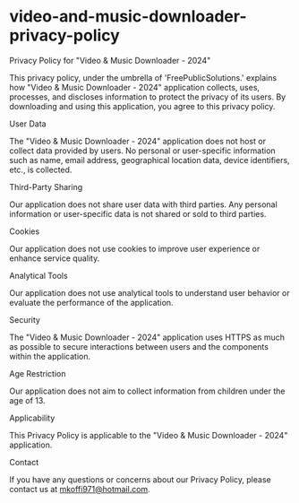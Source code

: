 # video-and-music-downloader-privacy-policy

Privacy Policy for "Video & Music Downloader - 2024"

This privacy policy, under the umbrella of 'FreePublicSolutions.' explains how "Video & Music Downloader - 2024" application collects, uses, processes, and discloses information to protect the privacy of its users. By downloading and using this application, you agree to this privacy policy.

User Data

The "Video & Music Downloader - 2024" application does not host or collect data provided by users. No personal or user-specific information such as name, email address, geographical location data, device identifiers, etc., is collected.

Third-Party Sharing

Our application does not share user data with third parties. Any personal information or user-specific data is not shared or sold to third parties.

Cookies

Our application does not use cookies to improve user experience or enhance service quality.

Analytical Tools

Our application does not use analytical tools to understand user behavior or evaluate the performance of the application.

Security

The "Video & Music Downloader - 2024" application uses HTTPS as much as possible to secure interactions between users and the components within the application.

Age Restriction

Our application does not aim to collect information from children under the age of 13.

Applicability

This Privacy Policy is applicable to the "Video & Music Downloader - 2024" application.

Contact

If you have any questions or concerns about our Privacy Policy, please contact us at mkoffi971@hotmail.com.
